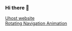 ### Hi there 👋

[Uhost website](https://pratikrana1612.github.io/uhostwebsite/index.html)
<br>[Rotating Navigation Animation](https://pratikrana1612.github.io/Rotating-Navigation-Animation/)</br>
